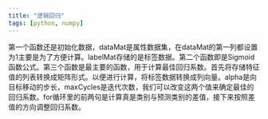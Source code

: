 ```yaml
---
title: "逻辑回归"
tags: [python, numpy]
---
```


第一个函数还是初始化数据，dataMat是属性数据集，在dataMat的第一列都设置为1主要是为了方便计算。labelMat存储的是标签数据。第二个函数即是Sigmoid函数公式。第三个函数是最主要的函数，用于计算最佳回归系数。首先将存储特征值的列表转换成矩阵形式。以便进行计算，将标签数据转换成列向量。alpha是向目标移动的步长，maxCycles是迭代次数，我们可以改变这两个值来确定最佳的回归系数。for循环里的前两句是计算真是类别与预测类别的差值，接下来按照差值的方向调整回归系数。